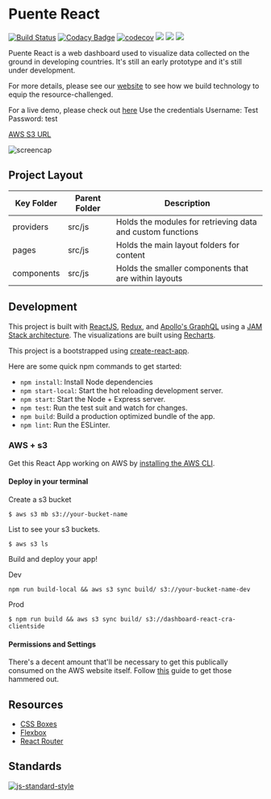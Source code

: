 # Puente React

[![Build Status](https://travis-ci.com/hopetambala/puente-react-dashboard.svg?branch=master)](https://travis-ci.com/hopetambala/puente-react-dashboard)
[![Codacy Badge](https://api.codacy.com/project/badge/Grade/505de309137b4acabb8def858cf7a6e8)](https://www.codacy.com/app/hopetambala/puente-react-dashboard?utm_source=github.com&amp;utm_medium=referral&amp;utm_content=hopetambala/puente-react-dashboard&amp;utm_campaign=Badge_Grade)
[![codecov](https://codecov.io/gh/hopetambala/puente-react-dashboard/branch/master/graph/badge.svg)](https://codecov.io/gh/hopetambala/puente-react-dashboard)
![](https://img.shields.io/badge/react-✓-blue.svg)
![](https://img.shields.io/badge/apollo_server-✓-blueviolet.svg)
![](https://img.shields.io/badge/parse_server-✓-blueviolet.svg)

Puente React is a web dashboard used to visualize data collected on the ground in developing countries. It's still an early prototype and it's still under development.  

For more details, please see our [website](https://puente-dr.com) to see how we build technology to equip the resource-challenged.

For a live demo, please check out [here](https://puente-dashboard.herokuapp.com/) 
Use the credentials 
Username: Test
Password: test

[AWS S3 URL](http://dashboard-react-cra-clientside.s3-website.us-east-1.amazonaws.com/)

![screencap](public/tour_high.gif)

## Project Layout
| Key Folder | Parent Folder | Description |
| - | - | - |
| providers | src/js | Holds the modules for retrieving data and custom functions | 
| pages | src/js | Holds the main layout folders for content | 
| components | src/js | Holds the smaller components that are within layouts | 


## Development

This project is built with [ReactJS](https://reactjs.org), [Redux](https://redux.js.org/), and [Apollo's GraphQL](https://www.apollographql.com/docs/) using a [JAM Stack architecture](https://jamstack.org/). The visualizations are built using [Recharts](http://recharts.org/).

This project is a bootstrapped using [create-react-app](https://github.com/facebook/create-react-app).

Here are some quick npm commands to get started:

- `npm install`: Install Node dependencies
- `npm start-local`: Start the hot reloading development server.
- `npm start`: Start the Node + Express server.
- `npm test`: Run the test suit and watch for changes.
- `npm build`: Build a production optimized bundle of the app.
- `npm lint`: Run the ESLinter.

### AWS + s3

Get this React App working on AWS by [installing the AWS CLI](https://docs.aws.amazon.com/cli/latest/userguide/install-cliv2-mac.html#cliv2-mac-install-cmd).

#### Deploy in your terminal

Create a s3 bucket
```
$ aws s3 mb s3://your-bucket-name
```

List to see your s3 buckets.
```
$ aws s3 ls
```

Build and deploy your app!

Dev
```
npm run build-local && aws s3 sync build/ s3://your-bucket-name-dev
```

Prod
```
$ npm run build && aws s3 sync build/ s3://dashboard-react-cra-clientside
```

#### Permissions and Settings
There's a decent amount that'll be necessary to get this publically consumed on the AWS website itself. Follow [this](https://www.newline.co/fullstack-react/articles/deploying-a-react-app-to-s3/) guide to get those hammered out.

## Resources

- [CSS Boxes](https://www.bypeople.com/css-boxes/)
- [Flexbox](http://flexbox.buildwithreact.com/)
- [React Router](https://reacttraining.com/react-router/web/example/basic)

## Standards
[![js-standard-style](https://cdn.rawgit.com/standard/standard/master/badge.svg)](https://github.com/standard/standard)

